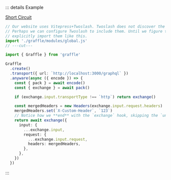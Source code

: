 ::: details Example

<div class="ExampleSnippet">
<a href="../../examples/anyware/anyware_short-circuit__short-circuit">Short Circuit</a>

<!-- dprint-ignore-start -->
```ts twoslash
// Our website uses Vitepress+Twoslash. Twoslash does not discover the generated Graffle modules.
// Perhaps we can configure Twoslash to include them. Until we figure that out, we have to
// explicitly import them like this.
import './graffle/modules/global.js'
// ---cut---

import { Graffle } from 'graffle'

Graffle
  .create()
  .transport({ url: `http://localhost:3000/graphql` })
  .anyware(async ({ encode }) => {
    const { pack } = await encode()
    const { exchange } = await pack()

    if (exchange.input.transportType !== `http`) return exchange()

    const mergedHeaders = new Headers(exchange.input.request.headers)
    mergedHeaders.set(`X-Custom-Header`, `123`)
    // Notice how we **end** with the `exchange` hook, skipping the `unpack` and `decode` hooks.
    return await exchange({
      input: {
        ...exchange.input,
        request: {
          ...exchange.input.request,
          headers: mergedHeaders,
        },
      },
    })
  })
```
<!-- dprint-ignore-end -->

</div>
:::
